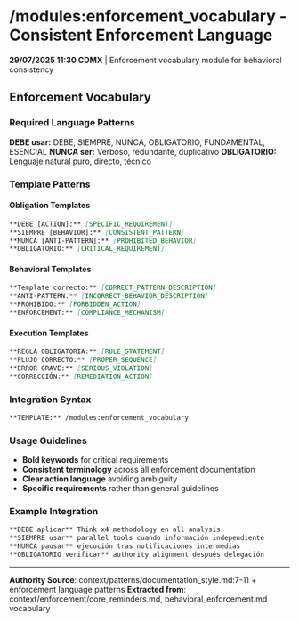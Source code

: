 # /modules:enforcement_vocabulary - Consistent Enforcement Language

**29/07/2025 11:30 CDMX** | Enforcement vocabulary module for behavioral consistency

## Enforcement Vocabulary

### Required Language Patterns
**DEBE usar:** DEBE, SIEMPRE, NUNCA, OBLIGATORIO, FUNDAMENTAL, ESENCIAL
**NUNCA ser:** Verboso, redundante, duplicativo
**OBLIGATORIO:** Lenguaje natural puro, directo, técnico

### Template Patterns

#### Obligation Templates
```markdown
**DEBE [ACTION]:** [SPECIFIC_REQUIREMENT]
**SIEMPRE [BEHAVIOR]:** [CONSISTENT_PATTERN]
**NUNCA [ANTI-PATTERN]:** [PROHIBITED_BEHAVIOR]
**OBLIGATORIO:** [CRITICAL_REQUIREMENT]
```

#### Behavioral Templates
```markdown
**Template correcto:** [CORRECT_PATTERN_DESCRIPTION]
**ANTI-PATTERN:** [INCORRECT_BEHAVIOR_DESCRIPTION]
**PROHIBIDO:** [FORBIDDEN_ACTION]
**ENFORCEMENT:** [COMPLIANCE_MECHANISM]
```

#### Execution Templates
```markdown
**REGLA OBLIGATORIA:** [RULE_STATEMENT]
**FLUJO CORRECTO:** [PROPER_SEQUENCE]
**ERROR GRAVE:** [SERIOUS_VIOLATION]
**CORRECCIÓN:** [REMEDIATION_ACTION]
```

### Integration Syntax
```markdown
**TEMPLATE:** /modules:enforcement_vocabulary
```

### Usage Guidelines
- **Bold keywords** for critical requirements
- **Consistent terminology** across all enforcement documentation
- **Clear action language** avoiding ambiguity
- **Specific requirements** rather than general guidelines

### Example Integration
```markdown
**DEBE aplicar** Think x4 methodology en all analysis
**SIEMPRE usar** parallel tools cuando información independiente
**NUNCA pausar** ejecución tras notificaciones intermedias
**OBLIGATORIO verificar** authority alignment después delegación
```

---
**Authority Source**: context/patterns/documentation_style.md:7-11 + enforcement language patterns
**Extracted from**: context/enforcement/core_reminders.md, behavioral_enforcement.md vocabulary